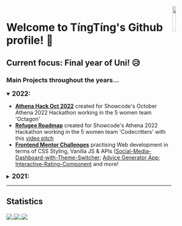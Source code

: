 
<div>
  <img src="https://media.giphy.com/media/CuuSHzuc0O166MRfjt/giphy.gif" width="13%" align="right"/>
</div>

# Welcome to TíngTíng's Github profile! :wave:
**Current focus:** Final year of Uni! :disappointed_relieved:
---

### Main Projects throughout the years...
<details open>
<summary><strong><big>2022:</big></strong></summary>
<ul>
  <li><a href="https://github.com/M-Chan/Athena-Hack-Oct-2022"><b>Athena Hack Oct 2022</b></a> created for Showcode's October Athena 2022 Hackathon working in the 5 women team 'Octagon'</li>
  <li><a href="https://m-chan.github.io/Athena-Hack-2022/"><b>Refugee Roadmap</b></a> created for Showcode's Athena 2022 Hackathon working in the 5 women team 'Codecritters' with this <a href="https://youtu.be/EDl54dMu6mI">video pitch</a></li>
  <li><a href="https://www.frontendmentor.io/profile/M-Chan"><b>Frontend Mentor Challenges</b></a> practising Web development in terms of CSS Styling, Vanilla JS & APIs (<a href="https://m-chan.github.io/Social-Media-Dashboard-with-Theme-Switcher/">Social-Media-Dashboard-with-Theme-Switcher</a>; <a href="https://m-chan.github.io/Advice-Generator-App/">Advice Generator App</a>; <a href="https://m-chan.github.io/Interactive-Rating-Component/">Interactive-Rating-Component</a> and more!</li> 
</ul>
</details>

<details>
<summary><strong><big>2021:</big></strong></summary>
<ul>
  <li> <a href="https://devpost.com/software/fixable-community-powered-repair-app"><b>Fixable App</b></a> created for Showcode's Athena Hackathon working with 4 other amazing women (The_codebrewers) </li>
  <li> <b>Phyphox Arduino project</b> focusing on visualising remote sensor data for my Summer Masterclass Research Placement </li>
  <li> <a href="https://m-chan.github.io/online-chess/"><b>Chess game</b></a> summer project remotely working with other students (Game is currently unfinished) </li>
</ul>
</details>

---
## Statistics
<a href="https://github.com/anuraghazra/github-readme-stats">
<img align="center" src="https://readme-stats-m-chan.vercel.app/api?username=m-chan&count_private=true&include_all_commits=true&show_icons=true&hide=contribs,issues&theme=jolly&exclude_repo=[readme-stats,github-readme-stats]&custom_title=TíngTíng's_GitHub_Stats"/>
<img align="center" src="https://readme-stats-m-chan.vercel.app/api/wakatime?username=m_chan&theme=jolly&custom_title=Time_Coded_Over_the_Year&hide=Text"/>
<img align="center" src="https://readme-stats-m-chan.vercel.app/api/top-langs/?username=m-chan&layout=compact&theme=jolly&langs_count=8&exclude_repo=readme-stats,github-readme-stats"/>
</a>

